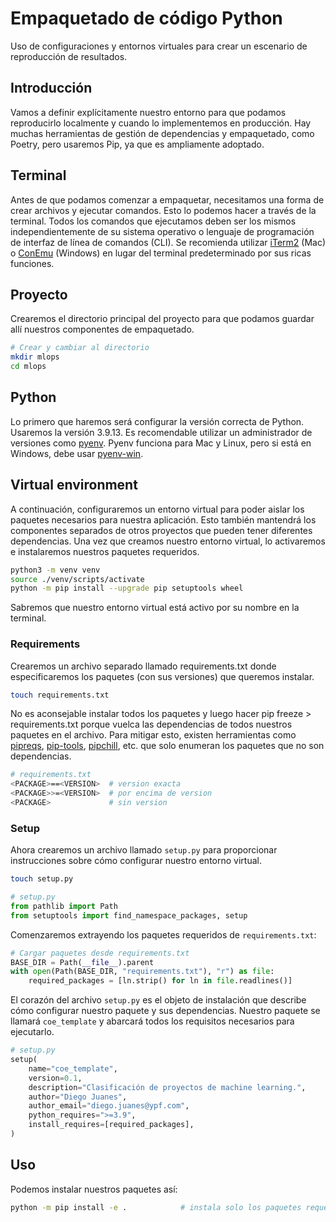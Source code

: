 # Empaquetado de código Python

Uso de configuraciones y entornos virtuales para crear un escenario de reproducción de resultados.

## Introducción

Vamos a definir explícitamente nuestro entorno para que podamos reproducirlo localmente y cuando lo implementemos en producción.
Hay muchas herramientas de gestión de dependencias y empaquetado, como Poetry, pero usaremos Pip, ya que es ampliamente adoptado.

## Terminal

Antes de que podamos comenzar a empaquetar, necesitamos una forma de crear archivos y ejecutar comandos. Esto lo podemos hacer a través de la terminal.
Todos los comandos que ejecutamos deben ser los mismos independientemente de su sistema operativo o lenguaje de programación de interfaz de línea de comandos (CLI).
Se recomienda utilizar [iTerm2](https://iterm2.com/)  (Mac) o [ConEmu](https://conemu.github.io/) (Windows) en lugar del terminal predeterminado por sus ricas funciones.

## Proyecto

Crearemos el directorio principal del proyecto para que podamos guardar allí nuestros componentes de empaquetado.

```bash
# Crear y cambiar al directorio
mkdir mlops
cd mlops
```

## Python

Lo primero que haremos será configurar la versión correcta de Python. Usaremos la versión 3.9.13.
Es recomendable utilizar un administrador de versiones como [pyenv](https://github.com/pyenv/pyenv).
Pyenv funciona para Mac y Linux, pero si está en Windows, debe usar [pyenv-win](https://github.com/pyenv-win/pyenv-win).

## Virtual environment

A continuación, configuraremos un entorno virtual para poder aislar los paquetes necesarios para nuestra aplicación.
Esto también mantendrá los componentes separados de otros proyectos que pueden tener diferentes dependencias.
Una vez que creamos nuestro entorno virtual, lo activaremos e instalaremos nuestros paquetes requeridos.

```bash
python3 -m venv venv
source ./venv/scripts/activate
python -m pip install --upgrade pip setuptools wheel
```

Sabremos que nuestro entorno virtual está activo por su nombre en la terminal.

### Requirements

Crearemos un archivo separado llamado requirements.txt donde especificaremos los paquetes (con sus versiones) que queremos instalar.

```bash
touch requirements.txt
```

No es aconsejable instalar todos los paquetes y luego hacer pip freeze > requirements.txt porque vuelca las dependencias de todos nuestros paquetes en el archivo.
Para mitigar esto, existen herramientas como [pipreqs](https://github.com/bndr/pipreqs), [pip-tools](https://github.com/jazzband/pip-tools), [pipchill](https://github.com/rbanffy/pip-chill), etc.
que solo enumeran los paquetes que no son dependencias.

```bash
# requirements.txt
<PACKAGE>==<VERSION>  # version exacta
<PACKAGE>>=<VERSION>  # por encima de version
<PACKAGE>             # sin version
```

### Setup

Ahora crearemos un archivo llamado `setup.py` para proporcionar instrucciones sobre cómo configurar nuestro entorno virtual.

```bash
touch setup.py
```

```python
# setup.py
from pathlib import Path
from setuptools import find_namespace_packages, setup
```

Comenzaremos extrayendo los paquetes requeridos de `requirements.txt`:

```python
# Cargar paquetes desde requirements.txt
BASE_DIR = Path(__file__).parent
with open(Path(BASE_DIR, "requirements.txt"), "r") as file:
    required_packages = [ln.strip() for ln in file.readlines()]
```

El corazón del archivo `setup.py` es el objeto de instalación que describe cómo configurar nuestro paquete y sus dependencias.
Nuestro paquete se llamará `coe_template` y abarcará todos los requisitos necesarios para ejecutarlo.

```python
# setup.py
setup(
    name="coe_template",
    version=0.1,
    description="Clasificación de proyectos de machine learning.",
    author="Diego Juanes",
    author_email="diego.juanes@ypf.com",
    python_requires=">=3.9",
    install_requires=[required_packages],
)
```

## Uso

Podemos instalar nuestros paquetes así:

```bash
python -m pip install -e .            # instala solo los paquetes requeridos
```
